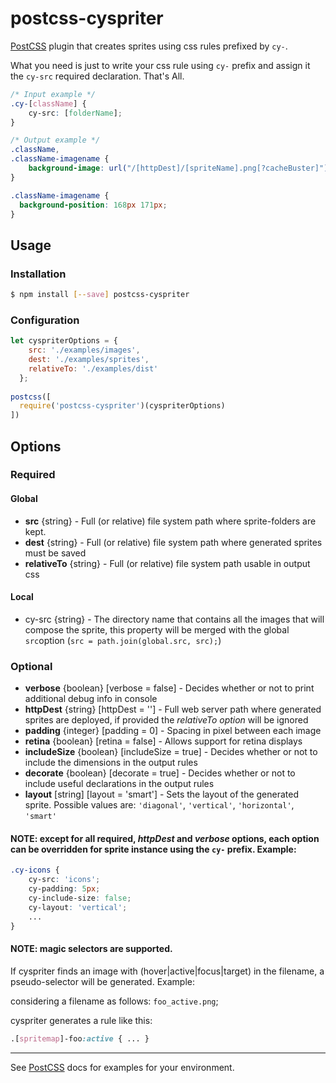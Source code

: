 # postcss-cyspriter 

[PostCSS] plugin that creates sprites using css rules prefixed by `cy-`.

[PostCSS]: https://github.com/postcss/postcss

What you need is just to write your css rule using `cy-` prefix and assign it the `cy-src` required declaration. That's All. 

```css
/* Input example */
.cy-[className] {
    cy-src: [folderName];
}
```

```css
/* Output example */
.className,
.className-imagename {
    background-image: url("/[httpDest]/[spriteName].png[?cacheBuster]");
}

.className-imagename {
  background-position: 168px 171px;
}
```

## Usage

### Installation

```bash
$ npm install [--save] postcss-cyspriter
```

### Configuration
```js
let cyspriterOptions = {
    src: './examples/images',
    dest: './examples/sprites',
    relativeTo: './examples/dist'
  };
  
postcss([ 
  require('postcss-cyspriter')(cyspriterOptions) 
])
```

## Options

### Required
#### Global
 - **src** {string} - Full (or relative) file system path where sprite-folders are kept. 
 - **dest** {string} - Full (or relative) file system path where generated sprites must be saved
 - **relativeTo** {string} - Full (or relative) file system path usable in output css

#### Local
 - cy-src {string} - The directory name that contains all the images that will compose the sprite, this property will be merged with the global `src`option (` src = path.join(global.src, src); `)
 
### Optional
 
 - **verbose** {boolean} [verbose = false] - Decides whether or not to print additional debug info in console
 - **httpDest** {string} [httpDest = ''] - Full web server path where generated sprites are deployed, if provided the *relativeTo option* will be ignored
 - **padding** {integer} [padding = 0] - Spacing in pixel between each image
 - **retina** {boolean} [retina = false] - Allows support for retina displays
 - **includeSize** {boolean} [includeSize = true] - Decides whether or not to include the dimensions in the output rules
 - **decorate** {boolean} [decorate = true] - Decides whether or not to include useful declarations in the output rules
 - **layout** [string] [layout = 'smart'] - Sets the layout of the generated sprite. Possible values are: `'diagonal'`,  `'vertical'`, `'horizontal'`, `'smart'`

#### NOTE: except for all required, *httpDest* and *verbose* options, each option can be overridden for sprite instance using the `cy-` prefix. Example:
```css
.cy-icons {
	cy-src: 'icons';
	cy-padding: 5px;
	cy-include-size: false;
	cy-layout: 'vertical';
	...
}
```

#### NOTE: magic selectors are supported.
If cyspriter finds an image with (hover|active|focus|target) in the filename, a pseudo-selector will be generated. Example:

considering a filename as follows: `foo_active.png`;

cyspriter generates a rule like this:

```css
.[spritemap]-foo:active { ... }
```

---------
See [PostCSS] docs for examples for your environment.
